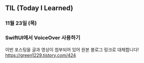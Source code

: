 ## TIL (Today I Learned)

### 11월 23일 (목)    
### SwiftUI에서 VoiceOver 사용하기    
이번 포스팅을 글과 영상이 첨부되어 있어 원본 블로그 링크로 대체합니다!   
https://green1229.tistory.com/424    